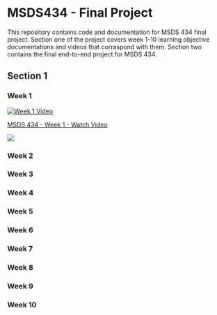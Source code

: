 # MSDS434 - Final Project

This repository contains code and documentation for MSDS 434 final project. Section one of the project covers week 1-10 learning objective documentations and videos that corraspond with them. Section two contains the final end-to-end project for MSDS 434.

## Section 1
### Week 1
[![Week 1 Video](https://cdn.loom.com/sessions/thumbnails/2dfa50f27e6c4cc993c0aadd6618d7ef-with-play.gif)](https://www.loom.com/share/2dfa50f27e6c4cc993c0aadd6618d7ef)

<a href="https://www.loom.com/share/2dfa50f27e6c4cc993c0aadd6618d7ef">
    <p>MSDS 434 - Week 1 - Watch Video</p>
    <img style="max-width:300px;" src="https://cdn.loom.com/sessions/thumbnails/2dfa50f27e6c4cc993c0aadd6618d7ef-with-play.gif">
  </a>

### Week 2

### Week 3

### Week 4

### Week 5

### Week 6

### Week 7

### Week 8

### Week 9

### Week 10
